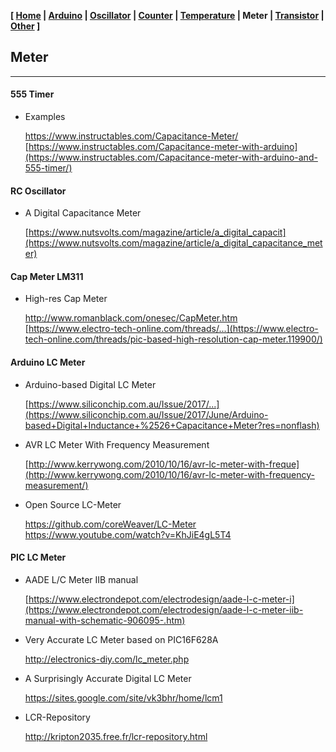 <link href="style.css" rel="stylesheet"></link>

**[ [Home](00-Home.html) | [Arduino](01-Arduino.html) | [Oscillator](02-Oscillator.html) | [Counter](03-Counter.html) | [Temperature](04-Temperature.html) | Meter | [Transistor](06-Transistor.html) | [Other](07-Other.html) ]**

## Meter

---

#### 555 Timer

* Examples
    
    https://www.instructables.com/Capacitance-Meter/  
    [https://www.instructables.com/Capacitance-meter-with-arduino](https://www.instructables.com/Capacitance-meter-with-arduino-and-555-timer/)


#### RC Oscillator

* A Digital Capacitance Meter
    
    [https://www.nutsvolts.com/magazine/article/a_digital_capacit](https://www.nutsvolts.com/magazine/article/a_digital_capacitance_meter)


#### Cap Meter LM311

* High-res Cap Meter
    
    http://www.romanblack.com/onesec/CapMeter.htm  
    [https://www.electro-tech-online.com/threads/...](https://www.electro-tech-online.com/threads/pic-based-high-resolution-cap-meter.119900/)  


#### Arduino LC Meter

* Arduino-based Digital LC Meter
    
    [https://www.siliconchip.com.au/Issue/2017/...](https://www.siliconchip.com.au/Issue/2017/June/Arduino-based+Digital+Inductance+%2526+Capacitance+Meter?res=nonflash)  

* AVR LC Meter With Frequency Measurement
    
    [http://www.kerrywong.com/2010/10/16/avr-lc-meter-with-freque](http://www.kerrywong.com/2010/10/16/avr-lc-meter-with-frequency-measurement/)  

* Open Source LC-Meter
    
    https://github.com/coreWeaver/LC-Meter  
    https://www.youtube.com/watch?v=KhJiE4gL5T4  


#### PIC LC Meter

* AADE L/C Meter IIB manual
    
    [https://www.electrondepot.com/electrodesign/aade-l-c-meter-i](https://www.electrondepot.com/electrodesign/aade-l-c-meter-iib-manual-with-schematic-906095-.htm)  

* Very Accurate LC Meter based on PIC16F628A
    
    http://electronics-diy.com/lc_meter.php  

* A Surprisingly Accurate Digital LC Meter
    
    https://sites.google.com/site/vk3bhr/home/lcm1  

* LCR-Repository
    
    http://kripton2035.free.fr/lcr-repository.html  


